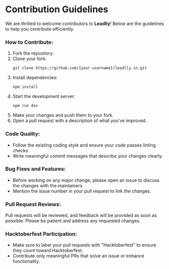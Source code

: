 
# Contribution Guidelines

We are thrilled to welcome contributors to **Leadlly**! Below are the guidelines to help you contribute efficiently.

### How to Contribute:

1. Fork the repository.
2. Clone your fork:
    ```
    git clone https://github.com/{your-username}/leadlly.in.git
    ```
3. Install dependencies:
    ```
    npm install
    ```
4. Start the development server:
    ```
    npm run dev
    ```
5. Make your changes and push them to your fork.
6. Open a pull request with a description of what you've improved.

### Code Quality:

- Follow the existing coding style and ensure your code passes linting checks.
- Write meaningful commit messages that describe your changes clearly.

### Bug Fixes and Features:

- Before working on any major change, please open an issue to discuss the changes with the maintainers.
- Mention the issue number in your pull request to link the changes.

### Pull Request Reviews:

Pull requests will be reviewed, and feedback will be provided as soon as possible. Please be patient and address any requested changes.

### Hacktoberfest Participation:

- Make sure to label your pull requests with "Hacktoberfest" to ensure they count toward Hacktoberfest.
- Contribute only meaningful PRs that solve an issue or enhance functionality.
